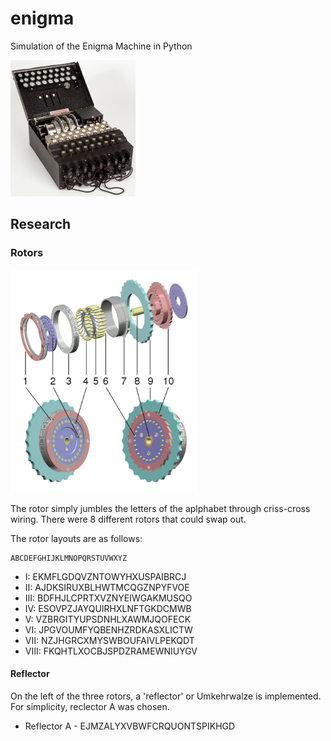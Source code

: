 # enigma
Simulation of the Enigma Machine in Python

<img src="./Resourses/enigma_machine.jpg" alt="enigma" width="200" class="center"/>

## Research

### Rotors

<img src="./Resourses/Rotor_exploded.jpg" alt="rotor_exploded" width="300" class="center"/>

The rotor simply jumbles the letters of the aplphabet through criss-cross wiring. There were 8 different rotors that could swap out.

The rotor layouts are as follows:

	ABCDEFGHIJKLMNOPQRSTUVWXYZ
- I:	EKMFLGDQVZNTOWYHXUSPAIBRCJ
- II:	AJDKSIRUXBLHWTMCQGZNPYFVOE
- III:	BDFHJLCPRTXVZNYEIWGAKMUSQO
- IV:	ESOVPZJAYQUIRHXLNFTGKDCMWB
- V:	VZBRGITYUPSDNHLXAWMJQOFECK
- VI:	JPGVOUMFYQBENHZRDKASXLICTW
- VII:	NZJHGRCXMYSWBOUFAIVLPEKQDT
- VIII:	FKQHTLXOCBJSPDZRAMEWNIUYGV

#### Reflector

On the left of the three rotors, a 'reflector' or Umkehrwalze is implemented. For simplicity, reclector A was chosen.

- Reflector A - EJMZALYXVBWFCRQUONTSPIKHGD
